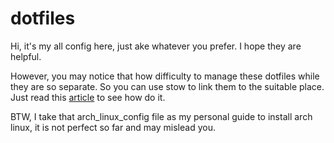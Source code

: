 dotfiles
========

Hi, it's my all config here, just ake whatever you prefer. I hope they are helpful.

However, you may notice that how difficulty to manage these dotfiles while they are so separate. So you can use stow to link them to the suitable place. Just read this [article][1] to see how do it.

BTW, I take that arch_linux_config file as my personal guide to install arch linux, it is not perfect so far and may mislead you.

  [1]: http://brandon.invergo.net/news/2012-05-26-using-gnu-stow-to-manage-your-dotfiles.html
